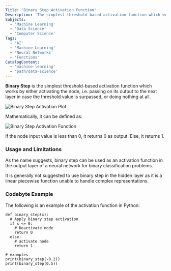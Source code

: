 ```yaml
---
Title: 'Binary Step Activation Function'
Description: 'The simplest threshold based activation function which works by either firing the node in case the threshold value is surpassed or doing nothing at all.'
Subjects:
  - 'Machine Learning'
  - 'Data Science'
  - 'Computer Science'
Tags:
  - 'AI'
  - 'Machine Learning'
  - 'Neural Networks'
  - 'Functions'
CatalogContent:
  - 'machine-learning'
  - 'path/data-science'
---
```



**Binary Step** is the simplest threshold-based activation function which works by either activating the node, i.e. passing on its output to the next layer in case the threshold value is surpassed, or doing nothing at all. 

![Binary Step Activation Plot](https://raw.githubusercontent.com/Codecademy/docs/main/media/binary-step-plot.png)

Mathematically, it can be defined as:

![Binary Step Activation Function](https://raw.githubusercontent.com/Codecademy/docs/main/media/binary-step-function.png)

If the node input value is less than 0, it returns 0 as output. Else, it returns 1.

### Usage and Limitations

As the name suggests, binary step can be used as an activation function in the output layer of a neural network for binary classification problems.

It is generally not suggested to use binary step in the hidden layer as it is a linear piecewise function unable to handle complex representations.

### Codebyte Example

The following is an example of the activation function in Python:

```codebyte/python
def binary_step(x):
  # Apply binary step activation
  if x <= 0:
    # Deactivate node
    return 0
  else:
    # activate node
    return 1

# examples
print(binary_step(-0.2))
print(binary_step(0.5))
```
